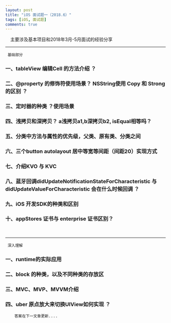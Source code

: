 ```yaml
---
layout: post
title: "iOS 面试题一（2018.6）"
tags: [iOS, 面试题]
comments: true
---
```

   
&nbsp;&nbsp;&nbsp;&nbsp;主要涉及基本项目和2018年3月-5月面试的经验分享



 ---

     基础部分
   


### 一、tableView 编辑Cell 的方法介绍 ？
### 二、@property 的修饰符使用场景？ NSString使用 Copy 和 Strong 的区别 ？
### 三、定时器的种类 ？使用场景
### 四、浅拷贝和深拷贝？ a浅拷贝a1,b深拷贝b2, isEqual相等吗？
### 五、分类中方法与属性的优先级，父类、原有类、分类之间
### 六、三个button autolayout 居中等宽等间距（间距20）实现方式
### 七、介绍KVO 与 KVC
### 八、蓝牙回调didUpdateNotificationStateForCharacteristic 与 didUpdateValueForCharacteristic 会在什么时候回调 ？
### 九、iOS 开发SDK的种类和区别
### 十、appStores 证书与 enterprise 证书区别？

     
 <br/>


----

     深入理解    
 
### 一、runtime的实际应用 
### 二、block 的种类，以及不同种类的存放区
### 三、MVC、MVP、MVVM介绍 
### 四、uber 原点放大来切换UIView如何实现 ？
     
        答案在下一文章更新....
